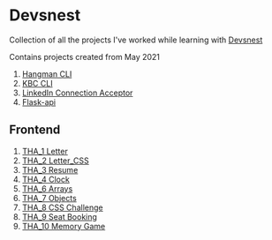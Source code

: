 # Devsnest

Collection of all the projects I've worked while learning with [Devsnest](https://www.devsnest.in/) 

Contains projects created from May 2021
1. [Hangman CLI](hangman/)
2. [KBC CLI](kbc/)
3. [LinkedIn Connection Acceptor](linkedin_connection_acceptor/)
4. [Flask-api](flask-api/)

## Frontend  
1. [THA_1 Letter](Frontend/THA_1/)
2. [THA_2 Letter_CSS](Frontend/THA_2/)
3. [THA_3 Resume](Frontend/THA_3/)
4. [THA_4 Clock](Frontend/THA_4/)
5. [THA_6 Arrays](Frontend/THA_6/)
6. [THA_7 Objects](Frontend/THA_7/)
7. [THA_8 CSS Challenge](Frontend/THA_8/)
8. [THA_9 Seat Booking](Frontend/THA_9/)	
9. [THA_10 Memory Game](Frontend/THA_10/)


